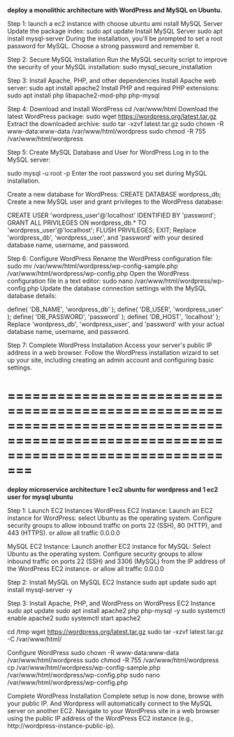**deploy a monolithic architecture with WordPress and MySQL on Ubuntu.**

Step 1: launch a ec2 instance with choose ubuntu ami 
nstall MySQL Server
Update the package index:
sudo apt update
Install MySQL Server
sudo apt install mysql-server
During the installation, you'll be prompted to set a root password for MySQL. Choose a strong password and remember it.

Step 2: Secure MySQL Installation
Run the MySQL security script to improve the security of your MySQL installation:
sudo mysql_secure_installation

Step 3: Install Apache, PHP, and other dependencies
Install Apache web server:
sudo apt install apache2
Install PHP and required PHP extensions:
sudo apt install php libapache2-mod-php php-mysql

Step 4: Download and Install WordPress
cd /var/www/html
Download the latest WordPress package:
sudo wget https://wordpress.org/latest.tar.gz
Extract the downloaded archive:
sudo tar -xzvf latest.tar.gz
sudo chown -R www-data:www-data /var/www/html/wordpress
sudo chmod -R 755 /var/www/html/wordpress

Step 5: Create MySQL Database and User for WordPress
Log in to the MySQL server:

sudo mysql -u root -p
Enter the root password you set during MySQL installation.

Create a new database for WordPress:
CREATE DATABASE wordpress_db;
Create a new MySQL user and grant privileges to the WordPress database:

CREATE USER 'wordpress_user'@'localhost' IDENTIFIED BY 'password';
GRANT ALL PRIVILEGES ON wordpress_db.* TO 'wordpress_user'@'localhost';
FLUSH PRIVILEGES;
EXIT;
Replace 'wordpress_db', 'wordpress_user', and 'password' with your desired database name, username, and password.

Step 6: Configure WordPress
Rename the WordPress configuration file:
sudo mv /var/www/html/wordpress/wp-config-sample.php /var/www/html/wordpress/wp-config.php
Open the WordPress configuration file in a text editor:
sudo nano /var/www/html/wordpress/wp-config.php
Update the database connection settings with the MySQL database details:


define( 'DB_NAME', 'wordpress_db' );
define( 'DB_USER', 'wordpress_user' );
define( 'DB_PASSWORD', 'password' );
define( 'DB_HOST', 'localhost' );
Replace 'wordpress_db', 'wordpress_user', and 'password' with your actual database name, username, and password.

Step 7: Complete WordPress Installation
Access your server's public IP address in a web browser.
Follow the WordPress installation wizard to set up your site, including creating an admin account and configuring basic settings.

=====================================================================================================================================
=====================================================================================================================================

**deploy microservice architecture 1 ec2 ubuntu for wordpress and 1 ec2 user for mysql ubuntu**

Step 1: Launch EC2 Instances
WordPress EC2 Instance:
Launch an EC2 instance for WordPress:
select Ubuntu as the operating system.
Configure security groups to allow inbound traffic on ports 22 (SSH), 80 (HTTP), and 443 (HTTPS). or allow all traffic 0.0.0.0

MySQL EC2 Instance:
Launch another EC2 instance for MySQL:
Select Ubuntu as the operating system.
Configure security groups to allow inbound traffic on ports 22 (SSH) and 3306 (MySQL) from the IP address of the WordPress EC2 instance. or allow all traffic 0.0.0.0

Step 2: Install MySQL on MySQL EC2 Instance
sudo apt update
sudo apt install mysql-server -y

Step 3: Install Apache, PHP, and WordPress on WordPress EC2 Instance
sudo apt update
sudo apt install apache2 php php-mysql -y
sudo systemctl enable apache2
sudo systemctl start apache2

cd /tmp
wget https://wordpress.org/latest.tar.gz
sudo tar -xzvf latest.tar.gz -C /var/www/html/

Configure WordPress
sudo chown -R www-data:www-data /var/www/html/wordpress
sudo chmod -R 755 /var/www/html/wordpress
cp /var/www/html/wordpress/wp-config-sample.php /var/www/html/wordpress/wp-config.php
sudo nano /var/www/html/wordpress/wp-config.php

Complete WordPress Installation
Complete setup is now done, browse with your public IP. And Wordpress will automatically connect to the MySQL server on another EC2.
Navigate to your WordPress site in a web browser using the public IP address of the WordPress EC2 instance (e.g., http://wordpress-instance-public-ip).







